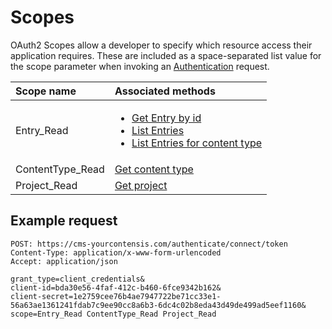 # Scopes

OAuth2 Scopes allow a developer to specify which resource access their application requires. These are included as a space-separated list value for the scope parameter when invoking an [Authentication](./authentication.md) request.

| Scope name | Associated methods |
|:-|:-|
| Entry_Read | <ul><li>[Get Entry by id](/accessing/get-entry.md)</li><li>[List Entries](/accessing/list-entries.md#listall)</li><li>[List Entries for content type](/accessing/list-entries.md#listbycontenttype)</li></ul> |
| ContentType_Read | [Get content type](/accessing/get-contenttype.md) |
| Project_Read | [Get project](/accessing/get-project.md) |

## Example request

```http
POST: https://cms-yourcontensis.com/authenticate/connect/token
Content-Type: application/x-www-form-urlencoded
Accept: application/json

grant_type=client_credentials&
client-id=bda30e56-4faf-412c-b460-6fce9342b162&
client-secret=1e2759cee76b4ae7947722be71cc33e1-56a63ae1361241fdab7c9ee90cc8a6b3-6dc4c02b8eda43d49de499ad5eef1160&
scope=Entry_Read ContentType_Read Project_Read
```
